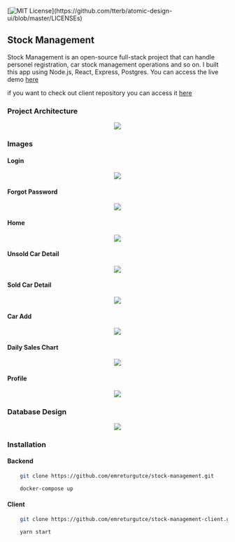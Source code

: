 [![MIT License](https://img.shields.io/apm/l/atomic-design-ui.svg?)](https://github.com/tterb/atomic-design-ui/blob/master/LICENSEs)

## Stock Management

Stock Management is an open-source full-stack project that can handle personel registration, car stock management operations and so on. I built this app using Node.js, React, Express, Postgres. You can access the live demo [here](https://stock-management-app.netlify.app)

if you want to check out client repository you can access it [here](https://github.com/emreturgutce/stock-management-client)

### Project Architecture

<p align="center">
    <img src="photos/architecture.png" />
</p>

### Images

#### Login

<p align="center">
    <img src="photos/login.png" />
</p>

#### Forgot Password

<p align="center">
    <img src="photos/forgot-password.png" />
</p>

#### Home

<p align="center">
    <img src="photos/homepage.png" />
</p>

#### Unsold Car Detail

<p align="center">
    <img src="photos/unsold-car-detail.png" />
</p>

#### Sold Car Detail

<p align="center">
    <img src="photos/sold-car-detail.png" />
</p>

#### Car Add

<p align="center">
    <img src="photos/add-car.png" />
</p>

#### Daily Sales Chart

<p align="center">
    <img src="photos/chart.png" />
</p>

#### Profile

<p align="center">
    <img src="photos/profile.png" />
</p>

### Database Design

<p align="center">
    <img src="photos/db.png" />
</p>

### Installation

#### Backend

```bash
    git clone https://github.com/emreturgutce/stock-management.git
```

```bash
    docker-compose up
```

#### Client

```bash
    git clone https://github.com/emreturgutce/stock-management-client.git
```

```bash
    yarn start
```
